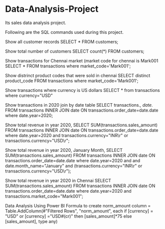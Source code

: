 # Data-Analysis-Project
Its sales data analysis project.

Following are the SQL commands used during this project.

Show all customer records
SELECT * FROM customers;

Show total number of customers
SELECT count(*) FROM customers;

Show transactions for Chennai market (market code for chennai is Mark001
SELECT * FROM transactions where market_code='Mark001';

Show distrinct product codes that were sold in chennai
SELECT distinct product_code FROM transactions where market_code='Mark001';

Show transactions where currency is US dollars
SELECT * from transactions where currency="USD"

Show transactions in 2020 join by date table
SELECT transactions.*, date.* FROM transactions INNER JOIN date ON transactions.order_date=date.date where date.year=2020;

Show total revenue in year 2020,
SELECT SUM(transactions.sales_amount) FROM transactions INNER JOIN date ON transactions.order_date=date.date where date.year=2020 and transactions.currency="INR\r" or transactions.currency="USD\r";

Show total revenue in year 2020, January Month,
SELECT SUM(transactions.sales_amount) FROM transactions INNER JOIN date ON transactions.order_date=date.date where date.year=2020 and and date.month_name="January" and (transactions.currency="INR\r" or transactions.currency="USD\r");

Show total revenue in year 2020 in Chennai
SELECT SUM(transactions.sales_amount) FROM transactions INNER JOIN date ON transactions.order_date=date.date where date.year=2020 and transactions.market_code="Mark001";

Data Analysis Using Power BI
Formula to create norm_amount column
= Table.AddColumn(#"Filtered Rows", "norm_amount", each if [currency] = "USD" or [currency] ="USD#(cr)" then [sales_amount]*75 else [sales_amount], type any)
